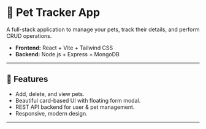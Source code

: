 # 🐾 Pet Tracker App

A full-stack application to manage your pets, track their details, and perform CRUD operations.

- **Frontend:** React + Vite + Tailwind CSS
- **Backend:** Node.js + Express + MongoDB

---

## 🚀 Features

- Add, delete, and view pets.
- Beautiful card-based UI with floating form modal.
- REST API backend for user & pet management.
- Responsive, modern design.

---
